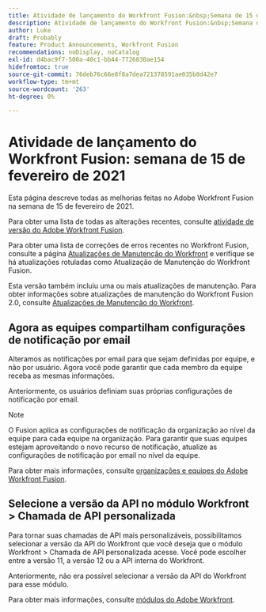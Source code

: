 ```yaml
---
title: Atividade de lançamento do Workfront Fusion:&nbsp;Semana de 15 de fevereiro de 2021
description: Atividade de lançamento do Workfront Fusion:&nbsp;Semana de 15 de fevereiro de 2021
author: Luke
draft: Probably
feature: Product Announcements, Workfront Fusion
recommendations: noDisplay, noCatalog
exl-id: d4bac9f7-500a-40c1-bb44-7726830ae154
hidefromtoc: true
source-git-commit: 76deb76c66e8f8a7dea721378591ae035b8d42e7
workflow-type: tm+mt
source-wordcount: '263'
ht-degree: 0%

---
```


# Atividade de lançamento do Workfront Fusion: semana de 15 de fevereiro de 2021

Esta página descreve todas as melhorias feitas no Adobe Workfront Fusion na semana de 15 de fevereiro de 2021.

Para obter uma lista de todas as alterações recentes, consulte [atividade de versão do Adobe Workfront Fusion](../../../product-announcements/product-releases/fusion-release-activity/fusion-release-activity.md).

Para obter uma lista de correções de erros recentes no Workfront Fusion, consulte a página [Atualizações de Manutenção do Workfront](https://experienceleague.adobe.com/docs/workfront-known-issues/releases/current-updates.html) e verifique se há atualizações rotuladas como Atualização de Manutenção do Workfront Fusion.

Esta versão também incluiu uma ou mais atualizações de manutenção. Para obter informações sobre atualizações de manutenção do Workfront Fusion 2.0, consulte [Atualizações de Manutenção do Workfront](https://experienceleague.adobe.com/docs/workfront-known-issues/releases/current-updates.html).

## Agora as equipes compartilham configurações de notificação por email

Alteramos as notificações por email para que sejam definidas por equipe, e não por usuário. Agora você pode garantir que cada membro da equipe receba as mesmas informações.

Anteriormente, os usuários definiam suas próprias configurações de notificação por email.

>[!NOTE]
>
>O Fusion aplica as configurações de notificação da organização ao nível da equipe para cada equipe na organização. Para garantir que suas equipes estejam aproveitando o novo recurso de notificação, atualize as configurações de notificação por email no nível da equipe.

Para obter mais informações, consulte [organizações e equipes do Adobe Workfront Fusion](../../../workfront-fusion/organizations/organizations-and-teams.md).

## Selecione a versão da API no módulo Workfront > Chamada de API personalizada

Para tornar suas chamadas de API mais personalizáveis, possibilitamos selecionar a versão da API do Workfront que você deseja que o módulo Workfront > Chamada de API personalizada acesse. Você pode escolher entre a versão 11, a versão 12 ou a API interna do Workfront.

Anteriormente, não era possível selecionar a versão da API do Workfront para esse módulo.

Para obter mais informações, consulte [módulos do Adobe Workfront](../../../workfront-fusion/apps-and-their-modules/workfront-modules.md).
